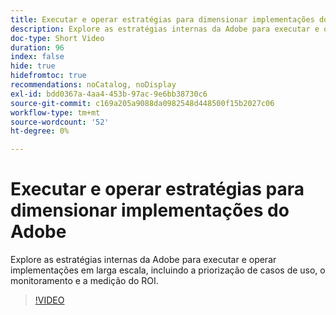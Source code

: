 ```yaml
---
title: Executar e operar estratégias para dimensionar implementações do Adobe
description: Explore as estratégias internas da Adobe para executar e operar implementações em larga escala, incluindo a priorização de casos de uso, o monitoramento e a medição do ROI.
doc-type: Short Video
duration: 96
index: false
hide: true
hidefromtoc: true
recommendations: noCatalog, noDisplay
exl-id: bdd0367a-4aa4-453b-97ac-9e6bb38730c6
source-git-commit: c169a205a9088da0982548d448500f15b2027c06
workflow-type: tm+mt
source-wordcount: '52'
ht-degree: 0%

---
```


# Executar e operar estratégias para dimensionar implementações do Adobe

Explore as estratégias internas da Adobe para executar e operar implementações em larga escala, incluindo a priorização de casos de uso, o monitoramento e a medição do ROI.

<!-- 62_S655_3442541_95_run-and-operate-strategies-for-scaling-adobe-implementations -->
>[!VIDEO](https://video.tv.adobe.com/v/3461085/?learn=on&enablevpops=true&captions=por_br)

